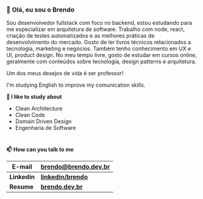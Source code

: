 ### 👋 **Olá, eu sou o Brendo**

Sou desenvolvedor fullstack com foco no backend, estou estudando para me especializar em arquitetura de software. Trabalho com node, react, criação de testes automatizados e as melhores práticas de desenvolvimento do mercado. Gosto de ler livros técnicos relacionados a tecnologia, marketing e negócios. Também tenho conhecimento em UX e UI, product design. No meu tempo livre, gosto de estudar em cursos online, geralmente com conteúdos sobre tecnologia, design patterns e arquitetura.

Um dos meus desejos de vida é ser professor!

I'm studying English to improve my comunication skills.

<!--
| ![Estatísticas do github de Brendo](https://github-readme-stats.vercel.app/api?username=bvaledev&show_icons=true&include_all_commits=true&locale=pt-br)  | ![Top Langs](https://github-readme-stats.vercel.app/api/top-langs/?username=bvaledev&hide=javascript&layout=compact&locale=pt-br) |
| ------- | -------------------- |
-->
**🌱 I like to study about**
- Clean Architecture
- Clean Code
- Domain Driven Design
- Engenharia de Software

#
**📫 How can you talk to me**

| **E-mail**  | **<brendo@brendo.dev.br>** |
| ------- | -------------------- |
| **Linkedin**  | **[linkedin/brendo](https://www.linkedin.com/in/brendodev/)** |
| **Resume**  | **[brendo.dev.br](https://brendo.dev.br/about)** |

<!--
#
**⚡ Curiosidades**

- Amante da arte, anatomia e esculturas


**bvaledev/bvaledev** is a ✨ _special_ ✨ repository because its `README.md` (this file) appears on your GitHub profile.

Here are some ideas to get you started:

- 🔭 I’m currently working on ...
- 🌱 I’m currently learning ...
- 👯 I’m looking to collaborate on ...
- 🤔 I’m looking for help with ...
- 💬 Ask me about ...
- 📫 How to reach me: ...
- 😄 Pronouns: ...
- ⚡ Fun fact: ...
-->
